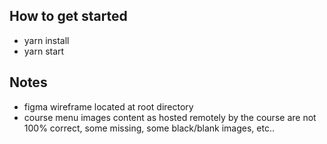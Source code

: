 ## How to get started
* yarn install
* yarn start

## Notes
* figma wireframe located at root directory
* course menu images content as hosted remotely by the course are not 100% correct, some missing, some black/blank images, etc..

